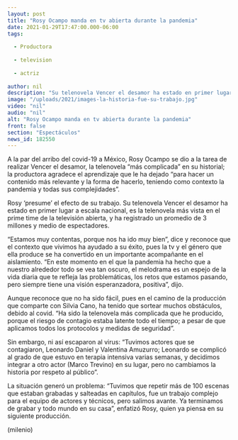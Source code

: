 ```yaml
---
layout: post
title: "Rosy Ocampo manda en tv abierta durante la pandemia"
date: 2021-01-29T17:47:00.000-06:00
tags:
  
  - Productora
  
  - television
  
  - actriz
  
author: nil
description: "Su telenovela Vencer el desamor ha estado en primer lugar a escala nacional, es la telenovela más vista en el prime time de la televisión abierta. "
image: "/uploads/2021/images-la-historia-fue-su-trabajo.jpg"
video: "nil"
audio: "nil"
alt: "Rosy Ocampo manda en tv abierta durante la pandemia"
front: false
section: "Espectáculos"
news_id: 182550
---
```


A la par del arribo del covid-19 a México, Rosy Ocampo se dio a la tarea de realizar Vencer el desamor, la telenovela “más complicada” en su historial; la productora agradece el aprendizaje que le ha dejado “para hacer un contenido más relevante y la forma de hacerlo, teniendo como contexto la pandemia y todas sus complejidades”. 

Rosy ‘presume’ el efecto de su trabajo. Su telenovela Vencer el desamor ha estado en primer lugar a escala nacional, es la telenovela más vista en el prime time de la televisión abierta, y ha registrado un promedio de 3 millones y medio de espectadores. 

“Estamos muy contentas, porque nos ha ido muy bien”, dice y reconoce que el contexto que vivimos ha ayudado a su éxito, pues la tv y el género que ella produce se ha convertido en un importante acompañante en el aislamiento. “En este momento en el que la pandemia ha hecho que a nuestro alrededor todo se vea tan oscuro, el melodrama es un espejo de la vida diaria que te refleja las problemáticas, los retos que estamos pasando, pero siempre tiene una visión esperanzadora, positiva”, dijo. 

Aunque reconoce que no ha sido fácil, pues en el camino de la producción que comparte con Silvia Cano, ha tenido que sortear muchos obstáculos, debido al covid. “Ha sido la telenovela más complicada que he producido, porque el riesgo de contagio estaba latente todo el tiempo; a pesar de que aplicamos todos los protocolos y medidas de seguridad”. 

Sin embargo, ni así escaparon al virus: “Tuvimos actores que se contagiaron, Leonardo Daniel y Valentina Amuzurro; Leonardo se complicó al grado de que estuvo en terapia intensiva varias semanas, y decidimos integrar a otro actor (Marco Trevino) en su lugar, pero no cambiamos la historia por respeto al público”. 

La situación generó un problema: “Tuvimos que repetir más de 100 escenas que estaban grabadas y salteadas en capítulos, fue un trabajo complejo para el equipo de actores y técnicos, pero salimos avante. Ya terminamos de grabar y todo mundo en su casa”, enfatizó Rosy, quien ya piensa en su siguiente producción. 

(milenio)
